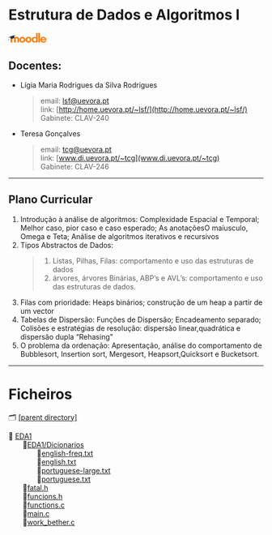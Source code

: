 # Estrutura de Dados e Algoritmos I  
[ <img width="75px" src="https://github.com/GBarradas/GBarradas/blob/main/img/moodle.png?raw=true">](https://www.moodle.uevora.pt/2021/course/view.php?id=1707)
## Docentes:
- Lígia Maria Rodrigues da Silva Rodrigues
  > email: [lsf@uevora.pt](lsf@uevora.pt)  
    link: [http://home.uevora.pt/~lsf/](http://home.uevora.pt/~lsf/)  
    Gabinete: CLAV-240
- Teresa Gonçalves
    > email: [tcg@uevora.pt](tcg@uevora.pt)  
    link: [www.di.uevora.pt/~tcg](www.di.uevora.pt/~tcg)  
    Gabinete: CLAV-246

---  
## Plano Curricular  
1. Introdução à análise de algoritmos: Complexidade Espacial e Temporal; Melhor caso, pior caso e caso esperado; As anotaçõesO maíusculo, Omega e Teta; Análise de algoritmos iterativos e recursivos
2. Tipos Abstractos de Dados:
    > 1. Listas, Pilhas, Filas: comportamento e uso das estruturas de dados
    > 2. árvores, árvores Binárias, ABP’s e AVL’s: comportamento e uso das estruturas de dados.
3. Filas com prioridade: Heaps binários; construção de um heap a partir de um vector
4. Tabelas de Dispersão: Funções de Dispersão; Encadeamento separado; Colisões e estratégias de resolução: dispersão linear,quadrática e dispersão dupla “Rehasing"
5. O problema da ordenação: Apresentação, análise do comportamento de Bubblesort, Insertion sort, Mergesort, Heapsort,Quicksort e Bucketsort.   
   

--- 
# Ficheiros  

🗂 [[parent directory]](..)  

📂 [EDA1]()  
&emsp;&emsp;📂[EDA1/Dicionarios]()    
&emsp;&emsp;&emsp;&emsp;📄[english-freq.txt](Dicionarios/english-freq.txt)  
&emsp;&emsp;&emsp;&emsp;📄[english.txt](Dicionarios/english.txt)  
&emsp;&emsp;&emsp;&emsp;📄[portuguese-large.txt](Dicionarios/portuguese-large.txt)  
&emsp;&emsp;&emsp;&emsp;📄[portuguese.txt](Dicionarios/portuguese.txt)  
&emsp;&emsp;📄[fatal.h](fatal.h)   
&emsp;&emsp;📄[funcions.h](funcions.h)    
&emsp;&emsp;📄[functions.c](functions.c)   
&emsp;&emsp;📄[main.c](main.c)    
&emsp;&emsp;📄[work_bether.c](work_bether.c)   
 

 <style>
     .red{
         color: red;
     }
    .markdown-body blockquote {
        background:rgb(140 143 147 / 17%);
        padding: 0 1em;
        padding: 0 1em;
        color: #000000;
        border-left: 0.25em solid #007fff;
    }   
 </style>